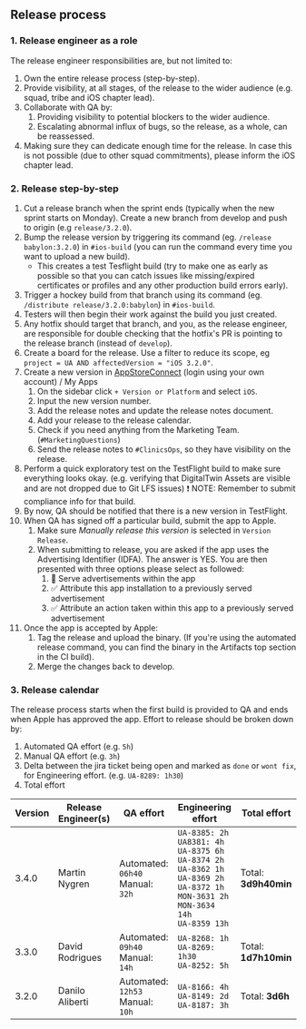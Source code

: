 
## Release process

### 1. Release engineer as a role

  The release engineer responsibilities are, but not limited to:

 1. Own the entire release process (step-by-step).
 2. Provide visibility, at all stages, of the release to the wider audience (e.g. squad, tribe and iOS chapter lead).
 3. Collaborate with QA by:
    1. Providing visibility to potential blockers to the wider audience.
    2. Escalating abnormal influx of bugs, so the release, as a whole, can be reassessed.
4. Making sure they can dedicate enough time for the release. In case this is not possible (due to other squad commitments), please inform the iOS chapter lead.

### 2. Release step-by-step

1. Cut a release branch when the sprint ends (typically when the new sprint starts on Monday). Create a new branch from develop and push to origin (e.g `release/3.2.0`).
2. Bump the release version by triggering its command (eg. `/release babylon:3.2.0`) in `#ios-build` (you can run the command every time you want to upload a new build).
    * This creates a test Tesflight build (try to make one as early as possible so that you can catch issues like missing/expired certificates or profiles and any other production build errors early).
3. Trigger a hockey build from that branch using its command (eg. `/distribute release/3.2.0:babylon`) in `#ios-build`.
4. Testers will then begin their work against the build you just created.
5. Any hotfix should target that branch, and you, as the release engineer, are responsible for double checking that the hotfix's PR is pointing to the release branch (instead of `develop`).
6. Create a board for the release. Use a filter to reduce its scope, eg `project = UA AND affectedVersion = "iOS 3.2.0"`.
7. Create a new version in [AppStoreConnect](https://appstoreconnect.apple.com) (login using your own account) / My Apps 
    1. On the sidebar click `+ Version or Platform` and select `iOS`.  
    2. Input the new version number.
    3. Add the release notes and update the release notes document.
    4. Add your release to the release calendar.
    5. Check if you need anything from the Marketing Team. (`#MarketingQuestions`)
    6. Send the release notes to `#ClinicsOps`, so they have visibility on the release.
8. Perform a quick exploratory test on the TestFlight build to make sure everything looks okay. (e.g. verifying that DigitalTwin Assets are visible and are not dropped due to Git LFS issues) ❗️ NOTE: Remember to submit compliance info for that build.
9. By now, QA should be notified that there is a new version in TestFlight.
10. When QA has signed off a particular build, submit the app to Apple.
    1. Make sure *Manually release this version* is selected in `Version Release`.
    2. When submitting to release, you are asked if the app uses the Advertising Identifier (IDFA). The answer is YES. You are then presented with three options please select as followed:
        1. 🚫 Serve advertisements within the app
        2. ✅ Attribute this app installation to a previously served advertisement
        3. ✅ Attribute an action taken within this app to a previously served advertisement
11. Once the app is accepted by Apple:
    1. Tag the release and upload the binary. (If you're using the automated release command, you can find the binary in the Artifacts top section in the CI build).
    2. Merge the changes back to develop.

### 3. Release calendar

The release process starts when the first build is provided to QA and ends when Apple has approved the app. Effort to release should be broken down by:

1. Automated QA effort (e.g. `5h`)
2. Manual QA effort (e.g. `3h`)
3. Delta between the jira ticket being open and marked as `done` or `wont fix`, for Engineering effort. (e.g. `UA-8289: 1h30`)
4. Total effort


| Version                  | Release Engineer(s)              | QA effort              | Engineering effort | Total effort |
|--------------------------|----------------------------------| ---------------------- |--------------------|--------------|
| 3.4.0                    | Martin Nygren                    | Automated: `06h40`<br>Manual: `32h`<br>| `UA-8385: 2h`<br>`UA8381: 4h`<br>`UA-8375 6h`<br>`UA-8374 2h`<br>`UA-8362 1h`<br>`UA-8369 2h`<br>`UA-8372 1h`<br>`MON-3631 2h`<br>`MON-3634 14h`<br>`UA-8359 13h`| Total: **3d9h40min** |
| 3.3.0                    | David Rodrigues                  | Automated: `09h40`<br>Manual: `14h`<br>| `UA-8268: 1h`<br>`UA-8269: 1h30`<br>`UA-8252: 5h`<br>| Total: **1d7h10min** |
| 3.2.0                    | Danilo Aliberti                  | Automated: `12h53`<br>Manual: `10h`<br>| `UA-8166: 4h`<br>`UA-8149: 2d`<br>`UA-8187: 3h`<br>| Total: **3d6h** |
